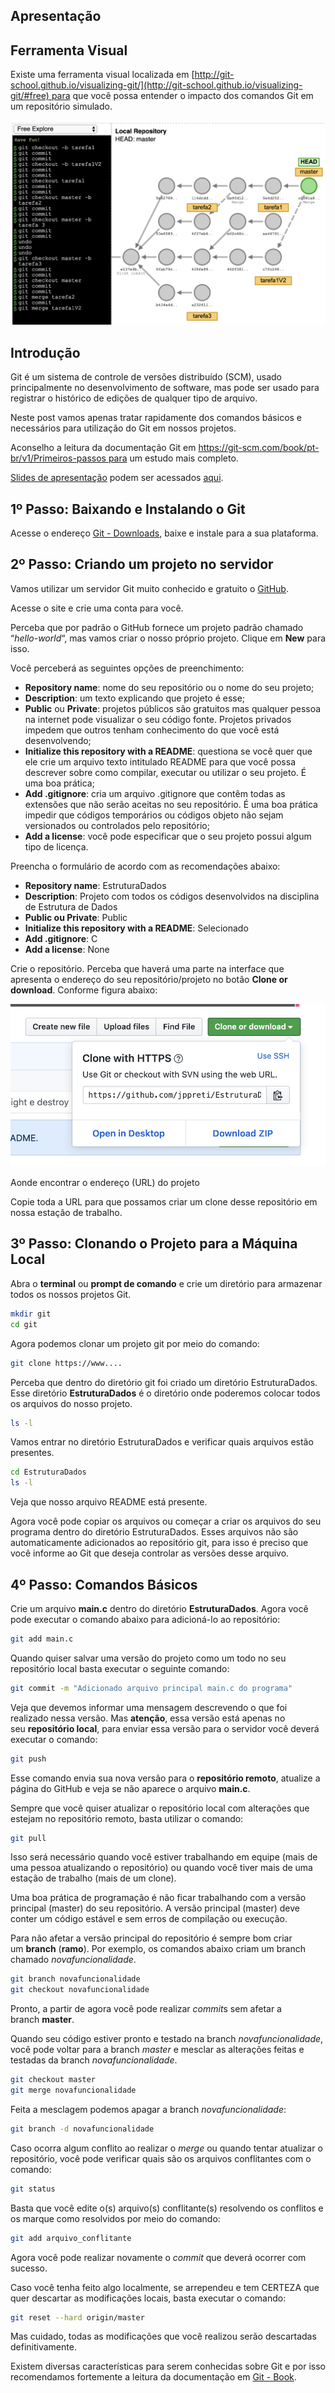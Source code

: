 ## Apresentação

## Ferramenta Visual

Existe uma ferramenta visual localizada em [http://git-school.github.io/visualizing-git/](http://git-school.github.io/visualizing-git/#free) para que você possa entender o impacto dos comandos Git em um repositório simulado.

![Visual Git](https://github.com/jppreti/documents/blob/main/linux/images/GitVisual.png?raw=true)

## Introdução

Git é um sistema de controle de versões distribuído (SCM), usado principalmente no desenvolvimento de software, mas pode ser usado para registrar o histórico de edições de qualquer tipo de arquivo.

Neste post vamos apenas tratar rapidamente dos comandos básicos e necessários para utilização do Git em nossos projetos.

Aconselho a leitura da documentação Git em https://git-scm.com/book/pt-br/v1/Primeiros-passos para um estudo mais completo.

[Slides de apresentação](https://docs.google.com/presentation/d/1dj4BR7g0yfm1UVeC1n0bvo5QZCWNtWc9hexMhhpyztk/edit?usp=sharing) podem ser acessados [aqui](https://docs.google.com/presentation/d/1dj4BR7g0yfm1UVeC1n0bvo5QZCWNtWc9hexMhhpyztk/edit?usp=sharing).

## 1º Passo: Baixando e Instalando o Git

Acesse o endereço [Git - Downloads](https://git-scm.com/downloads), baixe e instale para a sua plataforma.

## 2º Passo: Criando um projeto no servidor

Vamos utilizar um servidor Git muito conhecido e gratuito o [GitHub](https://github.com/).

Acesse o site e crie uma conta para você.

Perceba que por padrão o GitHub fornece um projeto padrão chamado “*hello-world*“, mas vamos criar o nosso próprio projeto. Clique em **New** para isso.

Você perceberá as seguintes opções de preenchimento:

- **Repository name**: nome do seu repositório ou o nome do seu projeto;
- **Description**: um texto explicando que projeto é esse;
- **Public** ou **Private**: projetos públicos são gratuitos mas qualquer pessoa na internet pode visualizar o seu código fonte. Projetos privados impedem que outros tenham conhecimento do que você está desenvolvendo;
- **Initialize this repository with a README**: questiona se você quer que ele crie um arquivo texto intitulado README para que você possa descrever sobre como compilar, executar ou utilizar o seu projeto. É uma boa prática;
- **Add .gitignore**: cria um arquivo .gitignore que contêm todas as extensões que não serão aceitas no seu repositório. É uma boa prática impedir que códigos temporários ou códigos objeto não sejam versionados ou controlados pelo repositório;
- **Add a license**: você pode especificar que o seu projeto possui algum tipo de licença.

Preencha o formulário de acordo com as recomendações abaixo:

- **Repository name**: EstruturaDados
- **Description**: Projeto com todos os códigos desenvolvidos na disciplina de Estrutura de Dados
- **Public ou Private**: Public
- **Initialize this repository with a README**: Selecionado
- **Add .gitignore**: C
- **Add a license**: None

Crie o repositório. Perceba que haverá uma parte na interface que apresenta o endereço do seu repositório/projeto no botão **Clone or download**. Conforme figura abaixo:

![Clonando Repositório](https://github.com/jppreti/documents/blob/main/linux/images/GitCloneDownload.png?raw=true)

Aonde encontrar o endereço (URL) do projeto

Copie toda a URL para que possamos criar um clone desse repositório em nossa estação de trabalho.

## 3º Passo: Clonando o Projeto para a Máquina Local

Abra o **terminal** ou **prompt de comando** e crie um diretório para armazenar todos os nossos projetos Git.

```bash
mkdir git
cd git
```

Agora podemos clonar um projeto git por meio do comando:

```bash
git clone https://www....
```

Perceba que dentro do diretório git foi criado um diretório EstruturaDados. Esse diretório **EstruturaDados** é o diretório onde poderemos colocar todos os arquivos do nosso projeto.

```bash
ls -l
```

Vamos entrar no diretório EstruturaDados e verificar quais arquivos estão presentes.

```bash
cd EstruturaDados
ls -l
```

Veja que nosso arquivo README está presente.

Agora você pode copiar os arquivos ou começar a criar os arquivos do seu programa dentro do diretório EstruturaDados. Esses arquivos não são automaticamente adicionados ao repositório git, para isso é preciso que você informe ao Git que deseja controlar as versões desse arquivo.

## 4º Passo: Comandos Básicos

Crie um arquivo **main.c** dentro do diretório **EstruturaDados**. Agora você pode executar o comando abaixo para adicioná-lo ao repositório:

```bash
git add main.c
```

Quando quiser salvar uma versão do projeto como um todo no seu repositório local basta executar o seguinte comando:

```bash
git commit -m "Adicionado arquivo principal main.c do programa"
```

Veja que devemos informar uma mensagem descrevendo o que foi realizado nessa versão. Mas **atenção**, essa versão está apenas no seu **repositório local**, para enviar essa versão para o servidor você deverá executar o comando:

```bash
git push
```

Esse comando envia sua nova versão para o **repositório remoto**, atualize a página do GitHub e veja se não aparece o arquivo **main.c**.

Sempre que você quiser atualizar o repositório local com alterações que estejam no repositório remoto, basta utilizar o comando:

```bash
git pull
```

Isso será necessário quando você estiver trabalhando em equipe (mais de uma pessoa atualizando o repositório) ou quando você tiver mais de uma estação de trabalho (mais de um clone).

Uma boa prática de programação é não ficar trabalhando com a versão principal (master) do seu repositório. A versão principal (master) deve conter um código estável e sem erros de compilação ou execução.

Para não afetar a versão principal do repositório é sempre bom criar um **branch** (**ramo**). Por exemplo, os comandos abaixo criam um branch chamado *novafuncionalidade*.

```bash
git branch novafuncionalidade
git checkout novafuncionalidade
```

Pronto, a partir de agora você pode realizar *commit*s sem afetar a branch **master**.

Quando seu código estiver pronto e testado na branch *novafuncionalidade*, você pode voltar para a branch *master* e mesclar as alterações feitas e testadas da branch *novafuncionalidade*.

```bash
git checkout master
git merge novafuncionalidade
```

Feita a mesclagem podemos apagar a branch *novafuncionalidade*:

```bash
git branch -d novafuncionalidade
```

Caso ocorra algum conflito ao realizar o *merge* ou quando tentar atualizar o repositório, você pode verificar quais são os arquivos conflitantes com o comando:

```bash
git status
```

Basta que você edite o(s) arquivo(s) conflitante(s) resolvendo os conflitos e os marque como resolvidos por meio do comando:

```bash
git add arquivo_conflitante
```

Agora você pode realizar novamente o *commit* que deverá ocorrer com sucesso.

Caso você tenha feito algo localmente, se arrependeu e tem CERTEZA que quer descartar as modificações locais, basta executar o comando:

```bash
git reset --hard origin/master
```

Mas cuidado, todas as modificações que você realizou serão descartadas definitivamente.

Existem diversas características para serem conhecidas sobre Git e por isso recomendamos fortemente a leitura da documentação em [Git - Book](https://git-scm.com/book/pt-br/v2).
